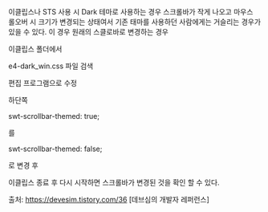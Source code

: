 이클립스나 STS 사용 시 Dark 테마로 사용하는 경우 스크롤바가 작게 나오고 마우스 롤오버 시 크기가 변경되는 상태여서 기존 태마를 사용하던 사람에게는 거슬리는 경우가 있을 수 있다. 이 경우 원래의 스클로바로 변경하는 경우



이클립스 폴더에서



e4-dark_win.css 파일 검색



편집 프로그램으로 수정



하단쪽

swt-scrollbar-themed: true;

를

swt-scrollbar-themed: false;

로 변경 후



이클립스 종료 후 다시 시작하면 스크롤바가 변경된 것을 확인 할 수 있다.



출처: https://devesim.tistory.com/36 [데브심의 개발자 레퍼런스]
